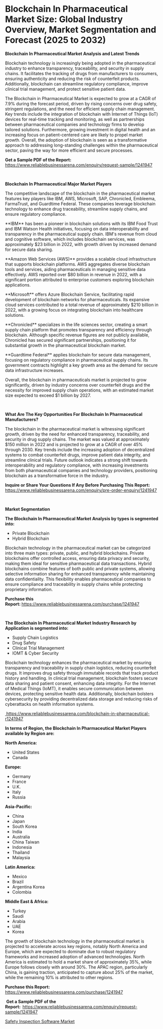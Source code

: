 <p><h1>Blockchain In Pharmaceutical Market Size: Global Industry Overview, Market Segmentation and Forecast (2025 to 2032)</h1></p><p><strong>Blockchain In Pharmaceutical Market Analysis and Latest Trends</strong></p>
<p><p>Blockchain technology is increasingly being adopted in the pharmaceutical industry to enhance transparency, traceability, and security in supply chains. It facilitates the tracking of drugs from manufacturers to consumers, ensuring authenticity and reducing the risk of counterfeit products. Additionally, blockchain can streamline regulatory compliance, improve clinical trial management, and protect sensitive patient data.</p><p>The Blockchain in Pharmaceutical Market is expected to grow at a CAGR of 7.9% during the forecast period, driven by rising concerns over drug safety, stringent regulations, and the need for efficient supply chain management. Key trends include the integration of blockchain with Internet of Things (IoT) devices for real-time tracking and monitoring, as well as partnerships between pharmaceutical companies and technology firms to develop tailored solutions. Furthermore, growing investment in digital health and an increasing focus on patient-centered care are likely to propel market growth. Overall, the adoption of blockchain is seen as a transformative approach to addressing long-standing challenges within the pharmaceutical sector, paving the way for more efficient and secure processes.</p></p>
<p><strong>Get a Sample PDF of the Report:&nbsp;</strong> <a href="https://www.reliablebusinessarena.com/enquiry/request-sample/1241947?utm_campaign=2175&utm_medium=2&utm_source=Github&utm_content=ia&utm_term=10032025&utm_id=blockchain-in-pharmaceutical">https://www.reliablebusinessarena.com/enquiry/request-sample/1241947</a></p>
<p>&nbsp;</p>
<p><strong>Blockchain In Pharmaceutical Major Market Players</strong></p>
<p><p>The competitive landscape of the blockchain in the pharmaceutical market features key players like IBM, AWS, Microsoft, SAP, Chronicled, Embleema, FarmaTrust, and Guardtime Federal. These companies leverage blockchain technology to enhance drug traceability, streamline supply chains, and ensure regulatory compliance.</p><p>**IBM** has been a pioneer in blockchain solutions with its IBM Food Trust and IBM Watson Health initiatives, focusing on data interoperability and transparency in the pharmaceutical supply chain. IBM's revenue from cloud and cognitive software, which includes blockchain services, was approximately $23 billion in 2022, with growth driven by increased demand for secure data sharing.</p><p>**Amazon Web Services (AWS)** provides a scalable cloud infrastructure that supports blockchain platforms. AWS aggregates diverse blockchain tools and services, aiding pharmaceuticals in managing sensitive data effectively. AWS reported over $80 billion in revenue in 2022, with a significant portion attributed to enterprise customers exploring blockchain applications.</p><p>**Microsoft** offers Azure Blockchain Service, facilitating rapid development of blockchain networks for pharmaceuticals. Its expansive cloud services contributed to a total revenue of approximately $210 billion in 2022, with a growing focus on integrating blockchain into healthcare solutions.</p><p>**Chronicled** specializes in the life sciences sector, creating a smart supply chain platform that promotes transparency and efficiency through blockchain. Although specific revenue figures are not publicly available, Chronicled has secured significant partnerships, positioning it for substantial growth in the pharmaceutical blockchain market.</p><p>**Guardtime Federal** applies blockchain for secure data management, focusing on regulatory compliance in pharmaceutical supply chains. Its government contracts highlight a key growth area as the demand for secure data infrastructure increases.</p><p>Overall, the blockchain in pharmaceuticals market is projected to grow significantly, driven by industry concerns over counterfeit drugs and the necessity for improved supply chain operations, with an estimated market size expected to exceed $1 billion by 2027.</p></p>
<p>&nbsp;</p>
<p><strong>What Are The Key Opportunities For Blockchain In Pharmaceutical Manufacturers?</strong></p>
<p><p>The blockchain in the pharmaceutical market is witnessing significant growth, driven by the need for enhanced transparency, traceability, and security in drug supply chains. The market was valued at approximately $150 million in 2022 and is projected to grow at a CAGR of over 45% through 2030. Key trends include the increasing adoption of decentralized systems to combat counterfeit drugs, improve patient data integrity, and streamline clinical trials. Future outlook indicates a strong shift towards interoperability and regulatory compliance, with increasing investments from both pharmaceutical companies and technology providers, positioning blockchain as a transformative force in the industry.</p></p>
<p><strong>Inquire or Share Your Questions If Any Before Purchasing This Report:</strong> <a href="https://www.reliablebusinessarena.com/enquiry/pre-order-enquiry/1241947?utm_campaign=2175&utm_medium=2&utm_source=Github&utm_content=ia&utm_term=10032025&utm_id=blockchain-in-pharmaceutical">https://www.reliablebusinessarena.com/enquiry/pre-order-enquiry/1241947</a></p>
<p>&nbsp;</p>
<p><strong>Market Segmentation</strong></p>
<p><strong>The Blockchain In Pharmaceutical Market Analysis by types is segmented into:</strong></p>
<p><ul><li>Private Blockchain</li><li>Hybrid Blockchain</li></ul></p>
<p><p>Blockchain technology in the pharmaceutical market can be categorized into three main types: private, public, and hybrid blockchains. Private blockchains offer controlled access, ensuring data privacy and security, making them ideal for sensitive pharmaceutical data transactions. Hybrid blockchains combine features of both public and private systems, allowing selective information sharing for enhanced transparency while maintaining data confidentiality. This flexibility enables pharmaceutical companies to ensure compliance and traceability in supply chains while protecting proprietary information.</p></p>
<p><strong>Purchase this Report:&nbsp;</strong><a href="https://www.reliablebusinessarena.com/purchase/1241947?utm_campaign=2175&utm_medium=2&utm_source=Github&utm_content=ia&utm_term=10032025&utm_id=blockchain-in-pharmaceutical">https://www.reliablebusinessarena.com/purchase/1241947</a></p>
<p>&nbsp;</p>
<p><strong>The Blockchain In Pharmaceutical Market Industry Research by Application is segmented into:</strong></p>
<p><ul><li>Supply Chain Logistics</li><li>Drug Safety</li><li>Clinical Trial Management</li><li>IOMT & Cyber Security</li></ul></p>
<p><p>Blockchain technology enhances the pharmaceutical market by ensuring transparency and traceability in supply chain logistics, reducing counterfeit drugs. It improves drug safety through immutable records that track product history and handling. In clinical trial management, blockchain fosters secure data sharing and patient consent, enhancing data integrity. For the Internet of Medical Things (IoMT), it enables secure communication between devices, protecting sensitive health data. Additionally, blockchain bolsters cybersecurity by providing decentralized data storage and reducing risks of cyberattacks on health information systems.</p></p>
<p><a href="https://www.reliablebusinessarena.com/blockchain-in-pharmaceutical-r1241947?utm_campaign=2175&utm_medium=2&utm_source=Github&utm_content=ia&utm_term=10032025&utm_id=blockchain-in-pharmaceutical">&nbsp;https://www.reliablebusinessarena.com/blockchain-in-pharmaceutical-r1241947</a></p>
<p><strong>In terms of Region, the Blockchain In Pharmaceutical Market Players available by Region are:</strong></p>
<p>
    <p> <strong> North America: </strong>
        <ul>
            <li>United States</li>
            <li>Canada</li>
        </ul>
        </p> 
    <p> <strong> Europe: </strong>
        <ul>
            <li>Germany</li>
            <li>France</li>
            <li>U.K.</li>
            <li>Italy</li>
            <li>Russia</li>
        </ul>
        </p> 
    <p> <strong> Asia-Pacific: </strong>
        <ul>
            <li>China</li>
            <li>Japan</li>
            <li>South Korea</li>
            <li>India</li>
            <li>Australia</li>
            <li>China Taiwan</li>
            <li>Indonesia</li>
            <li>Thailand</li>
            <li>Malaysia</li>
        </ul>
        </p> 
    <p> <strong> Latin America: </strong>
        <ul>
            <li>Mexico</li>
            <li>Brazil</li>
            <li>Argentina Korea</li>
            <li>Colombia</li>
        </ul>
        </p> 
    <p> <strong> Middle East & Africa: </strong>
        <ul>
            <li>Turkey</li>
            <li>Saudi</li>
            <li>Arabia</li>
            <li>UAE</li>
            <li>Korea</li>
        </ul>
    </p>
    </p>
<p><p>The growth of blockchain technology in the pharmaceutical market is projected to accelerate across key regions, notably North America and Europe, which are expected to dominate due to robust regulatory frameworks and increased adoption of advanced technologies. North America is estimated to hold a market share of approximately 35%, while Europe follows closely with around 30%. The APAC region, particularly China, is gaining traction, anticipated to capture about 25% of the market, while the remaining 10% is attributed to other regions.</p></p>
<p><strong>Purchase this Report: </strong><a href="https://www.reliablebusinessarena.com/purchase/1241947?utm_campaign=2175&utm_medium=2&utm_source=Github&utm_content=ia&utm_term=10032025&utm_id=blockchain-in-pharmaceutical">https://www.reliablebusinessarena.com/purchase/1241947</a></p>
<p>&nbsp;<strong>Get a Sample PDF of the Report:&nbsp;&nbsp;</strong><a href="https://www.reliablebusinessarena.com/enquiry/request-sample/1241947?utm_campaign=2175&utm_medium=2&utm_source=Github&utm_content=ia&utm_term=10032025&utm_id=blockchain-in-pharmaceutical">https://www.reliablebusinessarena.com/enquiry/request-sample/1241947</a></p>
<p><strong></strong></p>
<p><p><a href="https://github.com/JosephineMcguire65/Market-Research-Report-List-2/blob/main/safety-inspection-software-market.md?utm_campaign=2175&utm_medium=2&utm_source=Github&utm_content=ia&utm_term=10032025&utm_id=blockchain-in-pharmaceutical">Safety Inspection Software Market</a></p></p>